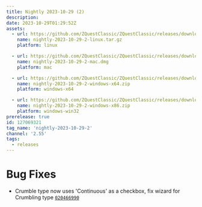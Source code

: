 ```yaml
---
title: Nightly 2023-10-29 (2)
description: 
date: 2023-10-29T01:29:52Z
assets: 
  - url: https://github.com/ZQuestClassic/ZQuestClassic/releases/download/nightly-2023-10-29-2/nightly-2023-10-29-2-linux.tar.gz
    name: nightly-2023-10-29-2-linux.tar.gz
    platform: linux

  - url: https://github.com/ZQuestClassic/ZQuestClassic/releases/download/nightly-2023-10-29-2/nightly-2023-10-29-2-mac.dmg
    name: nightly-2023-10-29-2-mac.dmg
    platform: mac

  - url: https://github.com/ZQuestClassic/ZQuestClassic/releases/download/nightly-2023-10-29-2/nightly-2023-10-29-2-windows-x64.zip
    name: nightly-2023-10-29-2-windows-x64.zip
    platform: windows-x64

  - url: https://github.com/ZQuestClassic/ZQuestClassic/releases/download/nightly-2023-10-29-2/nightly-2023-10-29-2-windows-x86.zip
    name: nightly-2023-10-29-2-windows-x86.zip
    platform: windows-win32
prerelease: true
id: 127069321
tag_name: 'nightly-2023-10-29-2'
channel: '2.55'
tags:
  - releases
---
```




# Bug Fixes

- Crumble type now uses 'Continuous' as a checkbox, fix wizard for Crumbling type [`020466990`](https://github.com/ZQuestClassic/ZQuestClassic/commit/020466990e25fa9133d530c413e1b5a66255b32a)

